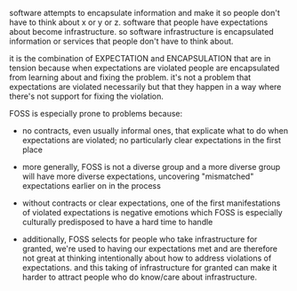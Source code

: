 software attempts to encapsulate information and make it so people don't have to think about x or y or z.  software that people have expectations about become infrastructure.  so software infrastructure is encapsulated information or services that people don't have to think about.

it is the combination of EXPECTATION and ENCAPSULATION that are in tension because when expectations are violated people are encapsulated from learning about and fixing the problem.  it's not a problem that expectations are violated necessarily but that they happen in a way where there's not support for fixing the violation.

FOSS is especially prone to problems because:

- no contracts, even usually informal ones, that explicate what to do when expectations are violated; no particularly clear expectations in the first place

- more generally, FOSS is not a diverse group and a more diverse group will have more diverse expectations, uncovering "mismatched" expectations earlier on in the process

- without contracts or clear expectations, one of the first manifestations of violated expectations is negative emotions which FOSS is especially culturally predisposed to have a hard time to handle

- additionally, FOSS selects for people who take infrastructure for granted, we're used to having our expectations met and are therefore not great at thinking intentionally about how to address violations of expectations.  and this taking of infrastructure for granted can make it harder to attract people who do know/care about infrastructure.
